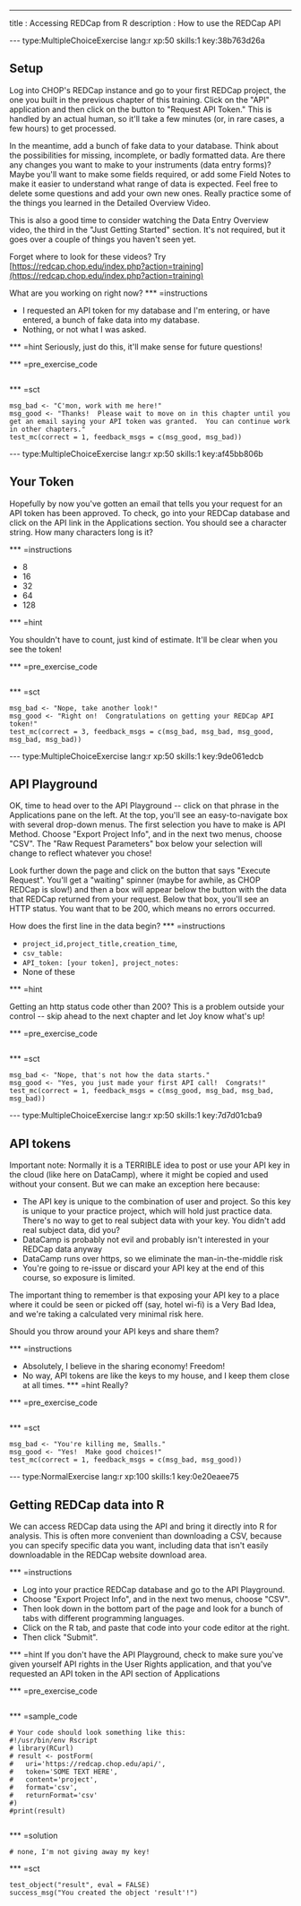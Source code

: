 ---
title       : Accessing REDCap from R
description : How to use the REDCap API


--- type:MultipleChoiceExercise lang:r xp:50 skills:1 key:38b763d26a
## Setup

Log into CHOP's REDCap instance and go to your first REDCap project, the one you built in the previous chapter of this training.  Click on the "API" application and then click on the button to "Request API Token."  This is handled by an actual human, so it'll take a few minutes (or, in rare cases, a few hours) to get processed.

In the meantime, add a bunch of fake data to your database.  Think about the possibilities for missing, incomplete, or badly formatted data.  Are there any changes you want to make to your instruments (data entry forms)?  Maybe you'll want to make some fields required, or add some Field Notes to make it easier to understand what range of data is expected.  Feel free to delete some questions and add your own new ones.  Really practice some of the things you learned in the Detailed Overview Video.

This is also a good time to consider watching the Data Entry Overview video, the third in the "Just Getting Started" section. It's not required, but it goes over a couple of things you haven't seen yet.

Forget where to look for these videos? Try [https://redcap.chop.edu/index.php?action=training](https://redcap.chop.edu/index.php?action=training)

What are you working on right now?
*** =instructions
- I requested an API token for my database and I'm entering, or have entered, a bunch of fake data into my database.
- Nothing, or not what I was asked.

*** =hint
Seriously, just do this, it'll make sense for future questions!

*** =pre_exercise_code
```{r}

```

*** =sct
```{r}
msg_bad <- "C'mon, work with me here!"
msg_good <- "Thanks!  Please wait to move on in this chapter until you get an email saying your API token was granted.  You can continue work in other chapters."
test_mc(correct = 1, feedback_msgs = c(msg_good, msg_bad))
```


--- type:MultipleChoiceExercise lang:r xp:50 skills:1 key:af45bb806b
## Your Token

Hopefully by now you've gotten an email that tells you your request for an API token has been approved.  To check, go into your REDCap database and click on the API link in the Applications section.  You should see a character string.  How many characters long is it?

*** =instructions
- 8
- 16
- 32
- 64
- 128

*** =hint

You shouldn't have to count, just kind of estimate.  It'll be clear when you see the token!

*** =pre_exercise_code
```{r}

```

*** =sct
```{r}
msg_bad <- "Nope, take another look!"
msg_good <- "Right on!  Congratulations on getting your REDCap API token!"
test_mc(correct = 3, feedback_msgs = c(msg_bad, msg_bad, msg_good, msg_bad, msg_bad))
```



--- type:MultipleChoiceExercise lang:r xp:50 skills:1 key:9de061edcb
## API Playground

OK, time to head over to the API Playground -- click on that phrase in the Applications pane on the left.  At the top, you'll see an easy-to-navigate box with several drop-down menus.  The first selection you have to make is API Method.  Choose "Export Project Info", and in the next two menus, choose "CSV".  The "Raw Request Parameters" box below your selection will change to reflect whatever you chose! 

Look further down the page and click on the button that says "Execute Request".  You'll get a "waiting" spinner (maybe for awhile, as CHOP REDCap is slow!) and then a box will appear below the button with the data that REDCap returned from your request.  Below that box, you'll see an HTTP status.  You want that to be 200, which means no errors occurred.

How does the first line in the data begin?
*** =instructions
- `project_id,project_title,creation_time`,
- `csv_table:`
- `API_token: [your token], project_notes:`
- None of these

*** =hint

Getting an http status code other than 200?  This is a problem outside your control -- skip ahead to the next chapter and let Joy know what's up!

*** =pre_exercise_code
```{r}

```

*** =sct
```{r}
msg_bad <- "Nope, that's not how the data starts."
msg_good <- "Yes, you just made your first API call!  Congrats!"
test_mc(correct = 1, feedback_msgs = c(msg_good, msg_bad, msg_bad, msg_bad))
```

--- type:MultipleChoiceExercise lang:r xp:50 skills:1 key:7d7d01cba9
## API tokens

Important note: Normally it is a TERRIBLE idea to post or use your API key in the cloud (like here on DataCamp), where it might be copied and used without your consent.  But we can make an exception here because:

- The API key is unique to the combination of user and project.  So this key is unique to your practice project, which will hold just practice data.  There's no way to get to real subject data with your key.  You didn't add real subject data, did you?
- DataCamp is probably not evil and probably isn't interested in your REDCap data anyway
- DataCamp runs over https, so we eliminate the man-in-the-middle risk
- You're going to re-issue or discard your API key at the end of this course, so exposure is limited.

The important thing to remember is that exposing your API key to a place where it could be seen or picked off (say, hotel wi-fi) is a Very Bad Idea, and we're taking a calculated very minimal risk here.

Should you throw around your API keys and share them?

*** =instructions
- Absolutely, I believe in the sharing economy!  Freedom!
- No way, API tokens are like the keys to my house, and I keep them close at all times.
*** =hint
Really?

*** =pre_exercise_code
```{r}

```

*** =sct
```{r}
msg_bad <- "You're killing me, Smalls."
msg_good <- "Yes!  Make good choices!"
test_mc(correct = 1, feedback_msgs = c(msg_bad, msg_good))
```



--- type:NormalExercise lang:r xp:100 skills:1 key:0e20eaee75
## Getting REDCap data into R

We can access REDCap data using the API and bring it directly into R for analysis.  This is often more convenient than downloading a CSV, because you can specify specific data you want, including data that isn't easily downloadable in the REDCap website download area.  

*** =instructions
- Log into your practice REDCap database and go to the API Playground.  
- Choose "Export Project Info", and in the next two menus, choose "CSV".   
- Then look down in the bottom part of the page and look for a bunch of tabs with different programming languages.  
- Click on the R tab, and paste that code into your code editor at the right.  
- Then click "Submit".

*** =hint
If you don't have the API Playground, check to make sure you've given yourself API rights in the User Rights application, and that you've requested an API token in the API section of Applications

*** =pre_exercise_code
```{r}

```

*** =sample_code
```{r}
# Your code should look something like this:
#!/usr/bin/env Rscript
# library(RCurl)
# result <- postForm(
#   uri='https://redcap.chop.edu/api/',
#   token='SOME TEXT HERE',
#   content='project',
#   format='csv',
#   returnFormat='csv'
#)
#print(result)


```

*** =solution
```{r}
# none, I'm not giving away my key!
```

*** =sct
```{r}
test_object("result", eval = FALSE)
success_msg("You created the object 'result'!")
```
